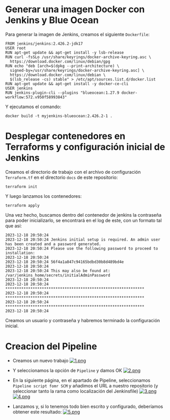 # Generar una imagen Docker con Jenkins y Blue Ocean

Para generar la imagen de Jenkins, creamos el siguiente ``Dockerfile``:

```
FROM jenkins/jenkins:2.426.2-jdk17
USER root
RUN apt-get update && apt-get install -y lsb-release
RUN curl -fsSLo /usr/share/keyrings/docker-archive-keyring.asc \
  https://download.docker.com/linux/debian/gpg
RUN echo "deb [arch=$(dpkg --print-architecture) \
  signed-by=/usr/share/keyrings/docker-archive-keyring.asc] \
  https://download.docker.com/linux/debian \
  $(lsb_release -cs) stable" > /etc/apt/sources.list.d/docker.list
RUN apt-get update && apt-get install -y docker-ce-cli
USER jenkins
RUN jenkins-plugin-cli --plugins "blueocean:1.27.9 docker-workflow:572.v950f58993843"
```
Y ejecutamos el comando:
```
docker build -t myjenkins-blueocean:2.426.2-1 .
```
# Desplegar contenedores en Terraforms y configuración inicial de Jenkins
Creamos el directorio de trabajo con el archivo de configuración ```Terraform.tf``` en el directorio ```docs``` de este repositorio:

```terraform init```

Y luego lanzamos los contenedores:

```terraform apply```

Una vez hecho, buscamos dentro del contenedor de jenkins la contraseña para poder inicializarlo,  se encontrará en el log de este, con un formato tal que así:

```
2023-12-18 20:50:24 
2023-12-18 20:50:24 Jenkins initial setup is required. An admin user has been created and a password generated.
2023-12-18 20:50:24 Please use the following password to proceed to installation:
2023-12-18 20:50:24 
2023-12-18 20:50:24 56f4a1a847c94165bdbd30b8d489bd4e
2023-12-18 20:50:24 
2023-12-18 20:50:24 This may also be found at: /var/jenkins_home/secrets/initialAdminPassword
2023-12-18 20:50:24 
2023-12-18 20:50:24 *************************************************************
2023-12-18 20:50:24 *************************************************************
2023-12-18 20:50:24 *************************************************************
2023-12-18 20:50:24
```
Creamos un usuario y contraseña y habremos terminado la configuración inicial.

# Creacion del Pipeline

- Creamos un nuevo trabajo 
[![1.png](https://i.postimg.cc/gjdsz3SL/1.png)](https://postimg.cc/JD6ZKHWR)


- Y seleccionamos la opción de ```Pipeline``` y damos OK
[![2.png](https://i.postimg.cc/7PVM1GtX/2.png)](https://postimg.cc/Hjrydxg7)

- En la siguiente página, en el apartado de Pipeline, seleccionamos ```Pipeline script fomr SCM``` y añadimos el URL a nuestro repositorio (y seleccionar tanto la rama como localización del Jenkinsfile)
[![3.png](https://i.postimg.cc/Vky6d49h/3.png)](https://postimg.cc/VdR1hqV9)
[![4.png](https://i.postimg.cc/fy9ssnPR/4.png)](https://postimg.cc/T5fFjSGz)

- Lanzamos y, si lo tenemos todo bien escrito y configurado, deberíamos obtener este resultado:
[![5.png](https://i.postimg.cc/L41hRrLP/5.png)](https://postimg.cc/XXnnk12N)
